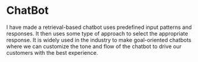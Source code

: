 # ChatBot
I have made a retrieval-based chatbot uses predefined input patterns and responses. It then uses some type of approach to select the appropriate response. It is widely used in the industry to make goal-oriented chatbots where we can customize the tone and flow of the chatbot to drive our customers with the best experience.
